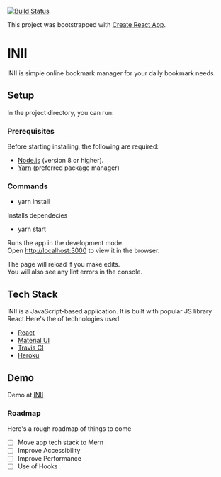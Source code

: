 [![Build Status](https://travis-ci.org/FunbiOyede/inii.svg?branch=master)](https://travis-ci.org/FunbiOyede/inii)

This project was bootstrapped with [Create React App](https://github.com/facebook/create-react-app).

# INII

INII is simple online bookmark manager for your daily bookmark needs

## Setup

In the project directory, you can run:

### Prerequisites

Before starting installing, the following are required:

- [Node.js](https://nodejs.org) (version 8 or higher).
- [Yarn](https://yarnpkg.com) (preferred package manager)

### Commands

- yarn install

Installs dependecies

- yarn start

Runs the app in the development mode.<br>
Open [http://localhost:3000](http://localhost:3000) to view it in the browser.

The page will reload if you make edits.<br>
You will also see any lint errors in the console.

## Tech Stack

INII is a JavaScript-based application. It is built with popular JS library React.Here's the of technologies used.

- [React](https://reactjs.org/)
- [Material UI](https://material-ui.com/)
- [Travis CI](https://travis-ci.org/)
- [Heroku](https://www.heroku.com/)

## Demo

Demo at [INII](http://inii.herokuapp.com/)

### Roadmap

Here's a rough roadmap of things to come

- [ ] Move app tech stack to Mern
- [ ] Improve Accessibility
- [ ] Improve Performance
- [ ] Use of Hooks
